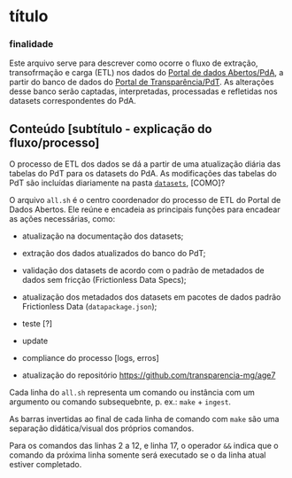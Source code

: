 # título

### finalidade

Este arquivo serve para descrever como ocorre o fluxo de extração, transofrmação e carga (ETL) nos dados do [Portal de dados Abertos/PdA](https://dados.mg.gov.br/dataset), a partir do banco de dados do [Portal de Transparência/PdT](https://www.transparencia.mg.gov.br/).  As alterações desse banco serão captadas, interpretadas, processadas e refletidas nos datasets correspondentes do PdA.

## Conteúdo [subtítulo - explicação do fluxo/processo]

O processo de ETL dos dados se dá a partir de uma atualização diária das tabelas do PdT para os datasets do PdA. As modificações das tabelas do PdT são incluídas diariamente na pasta [`datasets`](https://github.com/transparencia-mg/age7/tree/main/datasets), [COMO]?  

O arquivo `all.sh` é o centro coordenador do processo de ETL do Portal de Dados Abertos. Ele reúne e encadeia as principais funções para encadear as ações necessárias, como:

  - atualização na documentação dos datasets;

  - extração dos dados atualizados do banco do PdT;

  - validação dos datasets de acordo com o padrão de metadados de dados sem fricção (Frictionless Data Specs);

  - atualização dos metadados dos datasets em pacotes de dados padrão Frictionless Data (`datapackage.json`);

  - teste [?]

  - update

  - compliance do processo [logs, erros]

  - atualização do repositório https://github.com/transparencia-mg/age7

Cada linha do `all.sh` representa um comando ou instância com um argumento ou comando subsequebnte, p. ex.: `make` + `ingest`.

As barras invertidas ao final de cada linha de comando com `make` são uma separação didática/visual dos próprios comandos.

Para os comandos das linhas 2 a 12, e linha 17, o operador `&&` indica que o comando da próxima linha somente será executado se o da linha atual estiver completado.
